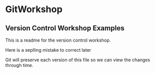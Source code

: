 # GitWorkshop
## Version Control Workshop Examples

This is a readme for the version control workshop.

Here is a seplling mistake to correct later

Git will preserve each version of this file so we can view the changes through time.